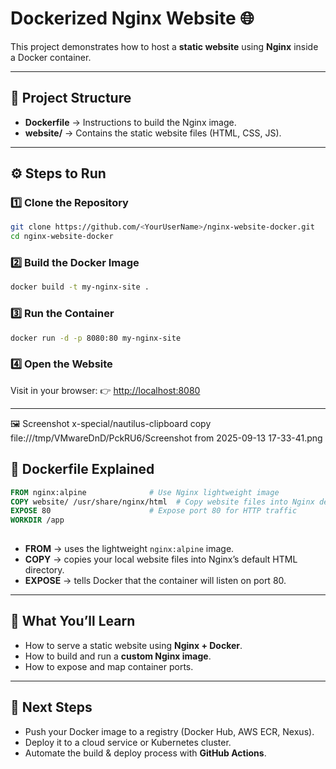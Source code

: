 # Dockerized Nginx Website 🌐

This project demonstrates how to host a **static website** using **Nginx** inside a Docker container.

---

## 📂 Project Structure

* **Dockerfile** → Instructions to build the Nginx image.
* **website/** → Contains the static website files (HTML, CSS, JS).

---

## ⚙️ Steps to Run

### 1️⃣ Clone the Repository

```bash
git clone https://github.com/<YourUserName>/nginx-website-docker.git
cd nginx-website-docker
```

### 2️⃣ Build the Docker Image

```bash
docker build -t my-nginx-site .
```

### 3️⃣ Run the Container

```bash
docker run -d -p 8080:80 my-nginx-site
```

### 4️⃣ Open the Website

Visit in your browser:
👉 [http://localhost:8080](http://localhost:8080)

---
🖼️ Screenshot
x-special/nautilus-clipboard
copy
file:///tmp/VMwareDnD/PckRU6/Screenshot from 2025-09-13 17-33-41.png


## 🐳 Dockerfile Explained

```dockerfile
FROM nginx:alpine              # Use Nginx lightweight image
COPY website/ /usr/share/nginx/html  # Copy website files into Nginx default directory
EXPOSE 80                      # Expose port 80 for HTTP traffic
WORKDIR /app
 
```

* **FROM** → uses the lightweight `nginx:alpine` image.
* **COPY** → copies your local website files into Nginx’s default HTML directory.
* **EXPOSE** → tells Docker that the container will listen on port 80.

---

## 🎯 What You’ll Learn

* How to serve a static website using **Nginx + Docker**.
* How to build and run a **custom Nginx image**.
* How to expose and map container ports.

---

## 🚀 Next Steps

* Push your Docker image to a registry (Docker Hub, AWS ECR, Nexus).
* Deploy it to a cloud service or Kubernetes cluster.
* Automate the build & deploy process with **GitHub Actions**.


